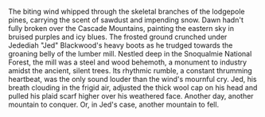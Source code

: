 The biting wind whipped through the skeletal branches of the lodgepole pines, carrying the scent of sawdust and impending snow.  Dawn hadn't fully broken over the Cascade Mountains, painting the eastern sky in bruised purples and icy blues.  The frosted ground crunched under Jedediah "Jed" Blackwood's heavy boots as he trudged towards the groaning belly of the lumber mill.  Nestled deep in the Snoqualmie National Forest, the mill was a steel and wood behemoth, a monument to industry amidst the ancient, silent trees.  Its rhythmic rumble, a constant thrumming heartbeat, was the only sound louder than the wind's mournful cry.  Jed, his breath clouding in the frigid air, adjusted the thick wool cap on his head and pulled his plaid scarf higher over his weathered face.  Another day, another mountain to conquer.  Or, in Jed's case, another mountain to fell.
